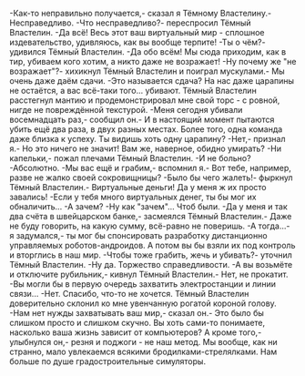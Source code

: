   -Как-то неправильно получается,- сказал я Тёмному Властелину.- Несправедливо.
-Что несправедливо?- переспросил Тёмный Властелин.
-Да всё! Весь этот ваш виртуальный мир - сплошное издевательство, удивляюсь, как вы вообще терпите!
-Ты о чём?- удивился Тёмный Властелин.
-Да обо всём! Мы сюда приходим, как в тир, убиваем кого хотим, а никто даже не возражает!
-Ну почему же "не возражает"?- хихикнул Тёмный Властелин и поиграл мускулами.- Мы очень даже даём сдачи.
-Это называется сдача? На нас даже царапины не остаётся, а вас всё-таки того... убивают.
Тёмный Властелин расстегнул мантию и продемонстрировал мне свой торс - с ровной, нигде не повреждённой текстурой.
-Меня сегодня убивали восемнадцать раз,- сообщил он.- И в настоящий момент пытаются убить ещё два раза, в двух разных местах. Более того, одна команда даже близка к успеху. Ты видишь хоть одну царапину?
-Нет,- признал я.- Но это ничего не значит! Вам же, наверное, обидно умирать?
-Ни капельки,- пожал плечами Тёмный Властелин.
-И не больно?
-Абсолютно.
-Мы вас ещё и грабим,- вспомнил я.- Вот тебе, например, разве не жалко своей сокровищницы?
-Было бы чего жалеть!- фыркнул Тёмный Властелин.- Виртуальные деньги! Да у меня ж их просто завались!
-Если у тебя много виртуальных денег, ты бы мог их обналичить...
-А зачем?
-Ну как "зачем"... Чтоб были.
-Да у меня и так два счёта в швейцарском банке,- засмеялся Тёмный Властелин.- Даже не буду говорить, на какую сумму, всё-равно не поверишь. 
-А тогда...- я задумался,- ты мог бы спонсировать разработку дистанционно управляемых роботов-андроидов. А потом вы бы взяли их под контроль и вторглись в наш мир.
-Чтобы тоже грабить, жечь и убивать?- уточнил Тёмный Властелин.
-Ну да. Торжество справедливости.
-А вы возьмёте и отключите рубильник,- кивнул Тёмный Властелин.- Нет, не прокатит.
-Вы могли бы в первую очередь захватить электростанции и линии связи...
-Нет. Спасибо, что-то не хочется.
Тёмный Властелин доверительно склонил ко мне увенчанную рогатой короной голову.
-Нам нет нужды захватывать ваш мир,- сказал он.- Это было бы слишком просто и слишком скучно. Вы хоть сами-то понимаете, насколько ваша жизнь зависит от компьютеров? А кроме того,- улыбнулся он,- резня и поджоги - не наш метод. Мы вообще, как ни странно, мало увлекаемся всякими бродилками-стрелялками. Нам больше по душе градостроительные симуляторы.      